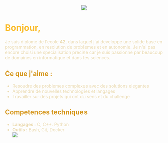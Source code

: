 <p align="center">
<img src="https://capsule-render.vercel.app/api?type=waving&color=282828&height=150&text=Welcome%20Everyone!&animation=fadeIn&fontColor=EBDBB2"/>
</p>

<h1 style="color:#FABD2F;">Bonjour, </h1>
<p style="color:#EBDBB2;">
Je suis diplome de l'ecole <strong>42</strong>, dans laquel j'ai developpe une solide base en programmation, en resolution de problemes et en autonomie.
Je n'ai pas encore choisi une specialisation precise car je suis passionne par beaucoup de domaines en informatique et dans les sciences.
</p>
<h2 style="color:#D79921;">Ce que j'aime :</h2>
<ul style="color:#EBDBB2;">
<li>Resoudre des problemes complexes avec des solutions elegantes</li>
 <li>Apprendre de nouvelles technologies et langages</li>
<li>Travailler sur des projets qui ont du sens et du challenge</li>
</ul>

<h2 style="color:#D79921;">Competences techniques</h2>
<ul style="color:#EBDBB2;">
<li><strong>Langages :</strong> C, C++. Python</li>
<li><strong>Outils :</strong> Bash, Git, Docker</li>

<img src="https://capsule-render.vercel.app/api?type=waving&section=footer&color=282828&height=150&animation=fadeIn&fontColor=EBDBB2"/>

